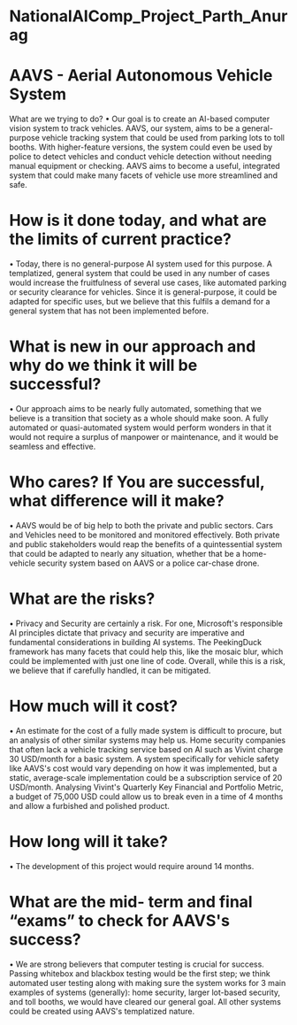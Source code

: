 # NationalAIComp_Project_Parth_Anurag

AAVS - Aerial Autonomous Vehicle System
====================================================================

What are we trying to do?
•	Our goal is to create an AI-based computer vision system to track vehicles. AAVS, our system, aims to be a general-purpose vehicle tracking system that could be used from parking lots to toll booths. With higher-feature versions, the system could even be used by police to detect vehicles and conduct vehicle detection without needing manual equipment or checking. AAVS aims to become a useful, integrated system that could make many facets of vehicle use more streamlined and safe.

How is it done today, and what are the limits of current practice?
====================================================================

•	Today, there is no general-purpose AI system used for this purpose. A templatized, general system that could be used in any number of cases would increase the fruitfulness of several use cases, like automated parking or security clearance for vehicles. Since it is general-purpose, it could be adapted for specific uses, but we believe that this fulfils a demand for a general system that has not been implemented before.

What is new in our approach and why do we think it will be successful?
=========================================================================
•	Our approach aims to be nearly fully automated, something that we believe is a transition that society as a whole should make soon. A fully automated or quasi-automated system would perform wonders in that it would not require a surplus of manpower or maintenance, and it would be seamless and effective.

Who cares? If You are successful, what difference will it make?
====================================================================
•	AAVS would be of big help to both the private and public sectors. Cars and Vehicles need to be monitored and monitored effectively. Both private and public stakeholders would reap the benefits of a quintessential system that could be adapted to nearly any situation, whether that be a home-vehicle security system based on AAVS or a police car-chase drone. 

What are the risks?
====================================================================
•	Privacy and Security are certainly a risk. For one, Microsoft's responsible AI principles dictate that privacy and security are imperative and fundamental considerations in building AI systems. The PeekingDuck framework has many facets that could help this, like the mosaic blur, which could be implemented with just one line of code. Overall, while this is a risk, we believe that if carefully handled, it can be mitigated.

How much will it cost?
====================================================================
•	An estimate for the cost of a fully made system is difficult to procure, but an analysis of other similar systems may help us. Home security companies that often lack a vehicle tracking service based on AI such as Vivint charge 30 USD/month for a basic system. A system specifically for vehicle safety like AAVS's cost would vary depending on how it was implemented, but a static, average-scale implementation could be a subscription service of 20 USD/month. Analysing Vivint's Quarterly Key Financial and Portfolio Metric, a budget of 75,000 USD could allow us to break even in a time of 4 months and allow a furbished and polished product.

How long will it take?
====================================================================
•	The development of this project would require around 14 months.

What are the mid- term and final “exams” to check for AAVS's success?
=======================================================================
•	We are strong believers that computer testing is crucial for success. Passing whitebox and blackbox testing would be the first step; we think automated user testing along with making sure the system works for 3 main examples of systems (generally): home security, larger lot-based security, and toll booths, we would have cleared our general goal. All other systems could be created using AAVS's templatized nature.

